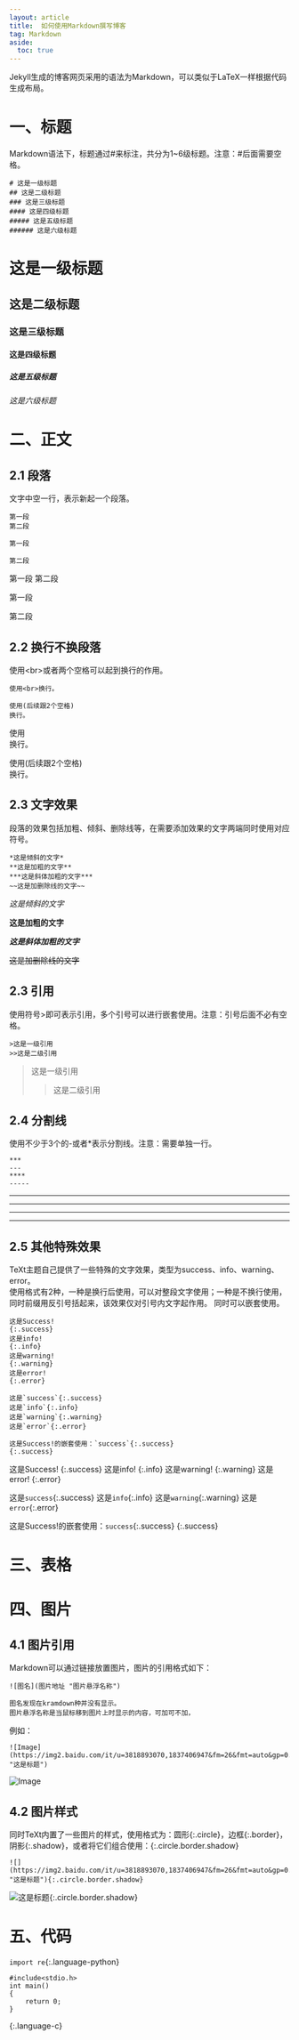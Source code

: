 ```yaml
---
layout: article
title:  如何使用Markdown撰写博客
tag: Markdown
aside:
  toc: true
---
```

Jekyll生成的博客网页采用的语法为Markdown，可以类似于LaTeX一样根据代码生成布局。
<!--more-->
# 一、标题
Markdown语法下，标题通过#来标注，共分为1\~6级标题。注意：#后面需要空格。
~~~
# 这是一级标题
## 这是二级标题
### 这是三级标题
#### 这是四级标题
##### 这是五级标题
###### 这是六级标题
~~~
# 这是一级标题
## 这是二级标题
### 这是三级标题
#### 这是四级标题
##### 这是五级标题
###### 这是六级标题

# 二、正文
## 2.1 段落
文字中空一行，表示新起一个段落。
~~~
第一段
第二段

第一段

第二段
~~~
第一段
第二段

第一段

第二段
## 2.2 换行不换段落
使用\<br>或者两个空格可以起到换行的作用。
~~~
使用<br>换行。

使用(后续跟2个空格)  
换行。
~~~
使用<br>换行。

使用(后续跟2个空格)  
换行。


## 2.3 文字效果
段落的效果包括加粗、倾斜、删除线等，在需要添加效果的文字两端同时使用对应符号。
~~~
*这是倾斜的文字*
**这是加粗的文字**
***这是斜体加粗的文字***
~~这是加删除线的文字~~
~~~
*这是倾斜的文字*

**这是加粗的文字**

***这是斜体加粗的文字***

~~这是加删除线的文字~~
## 2.3 引用
使用符号>即可表示引用，多个引号可以进行嵌套使用。注意：引号后面不必有空格。
~~~
>这是一级引用
>>这是二级引用
~~~
>这是一级引用
>>这是二级引用

## 2.4 分割线

使用不少于3个的-或者\*表示分割线。注意：需要单独一行。
~~~
***
---
****
-----
~~~
***
---
****
-----

## 2.5 其他特殊效果
TeXt主题自己提供了一些特殊的文字效果，类型为success、info、warning、error。  
使用格式有2种，一种是换行后使用，可以对整段文字使用；一种是不换行使用，同时前缀用反引号括起来，该效果仅对引号内文字起作用。
同时可以嵌套使用。
~~~
这是Success!
{:.success}
这是info!
{:.info}
这是warning!
{:.warning}
这是error!
{:.error}

这是`success`{:.success} 
这是`info`{:.info} 
这是`warning`{:.warning} 
这是`error`{:.error}

这是Success!的嵌套使用：`success`{:.success} 
{:.success}
~~~
这是Success!
{:.success}
这是info!
{:.info}
这是warning!
{:.warning}
这是error!
{:.error}

这是`success`{:.success} 
这是`info`{:.info} 
这是`warning`{:.warning} 
这是`error`{:.error}

这是Success!的嵌套使用：`success`{:.success}
{:.success} 


# 三、表格






# 四、图片
## 4.1 图片引用
Markdown可以通过链接放置图片，图片的引用格式如下：
~~~
![图名](图片地址 "图片悬浮名称")

图名发现在kramdown种并没有显示。
图片悬浮名称是当鼠标移到图片上时显示的内容，可加可不加，
~~~
例如：
~~~
![Image](https://img2.baidu.com/it/u=3818893070,1837406947&fm=26&fmt=auto&gp=0.jpg "这是标题")
~~~
![Image](https://img2.baidu.com/it/u=3818893070,1837406947&fm=26&fmt=auto&gp=0.jpg "这是标题")
## 4.2 图片样式
同时TeXt内置了一些图片的样式，使用格式为：圆形{:.circle}，边框{:.border}，阴影{:.shadow}，或者将它们组合使用：{:.circle.border.shadow}
~~~
![](https://img2.baidu.com/it/u=3818893070,1837406947&fm=26&fmt=auto&gp=0.jpg "这是标题"){:.circle.border.shadow}
~~~
![](https://img2.baidu.com/it/u=3818893070,1837406947&fm=26&fmt=auto&gp=0.jpg "这是标题"){:.circle.border.shadow}

# 五、代码

	




`import re`{:.language-python}
~~~
#include<stdio.h>
int main()
{
	return 0;
}
~~~
{:.language-c}
